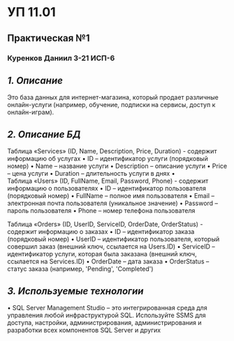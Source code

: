 # УП 11.01
## Практическая №1
### Куренков Даниил 3-21 ИСП-6

## *1. Описание*
Это база данных для интернет-магазина, который продает различные онлайн-услуги (например, обучение, подписки на сервисы, доступ к онлайн-играм).

## *2. Описание БД*

Таблица «Services» (ID, Name, Description, Price, Duration) - содержит информацию об услугах
•	ID – идентификатор услуги (порядковый номер)
•	Name – название услуги
•	Description – описание услуги
•	Price – цена услуги
•	Duration – длительность услуги в днях
•	
Таблица «Users» (ID, FullName, Email, Password, Phone) - содержит информацию о пользователях
•	ID – идентификатор пользователя (порядковый номер)
•	FullName – полное имя пользователя
•	Email – электронная почта пользователя (уникальное значение)
•	Password – пароль пользователя
•	Phone – номер телефона пользователя

Таблица «Orders» (ID, UserID, ServiceID, OrderDate, OrderStatus) - содержит информацию о заказах
•	ID – идентификатор заказа (порядковый номер)
•	UserID – идентификатор пользователя, который совершил заказ (внешний ключ, ссылается на Users.ID)
•	ServiceID – идентификатор услуги, которая была заказана (внешний ключ, ссылается на Services.ID)
•	OrderDate – дата заказа
•	OrderStatus – статус заказа (например, 'Pending', 'Completed')

## *3. Используемые технологии*
•	SQL Server Management Studio – это интегрированная среда для управления любой инфраструктурой SQL. Используйте SSMS для доступа, настройки, администрирования, администрирования и разработки всех компонентов SQL Server и других
